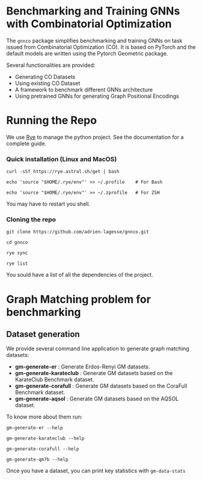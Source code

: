 # Benchmarking and Training GNNs with Combinatorial Optimization

The `gnnco` package simplifies benchmarking and training GNNs on task issued from Combinatorial Optimization (CO).
It is based on PyTorch and the default models are written using the Pytorch Geometric package.

Several functionalities are provided:
- Generating CO Datasets
- Using existing CO Dataset
- A framework to benchmark different GNNs architecture
- Using pretrained GNNs for generating Graph Positional Encodings


# Running the Repo

We use [Rye](https://rye.astral.sh/) to manage the python project. See the documentation for a complete guide.

### Quick installation (Linux and MacOS)

`curl -sSf https://rye.astral.sh/get | bash`

`echo 'source "$HOME/.rye/env"' >> ~/.profile    # For Bash`

`echo 'source "$HOME/.rye/env"' >> ~/.zprofile   # For ZSH`

You may have to restart you shell.

### Cloning the repo

`git clone https://github.com/adrien-lagesse/gnnco.git`

`cd gnnco`

`rye sync`

`rye list`

You sould have a list of all the dependencies of the project.


# Graph Matching problem for benchmarking

## Dataset generation

We provide several command line application to generate graph matching datasets:

- **gm-generate-er** : Generate Erdos-Renyi GM datasets.
- **gm-generate-karateclub** : Generate GM datasets based on the KarateClub Benchmark dataset.
- **gm-generate-corafull** : Generate GM datasets based on the CoraFull Benchmark dataset.
- **gm-generate-aqsol** : Generate GM datasets based on the AQSOL dataset.

To know more about them run:

`gm-generate-er --help`

`gm-generate-karateclub --help`

`gm-generate-corafull --help`

`gm-generate-qm7b --help`

Once you have a dataset, you can print key statistics with `gm-data-stats`






